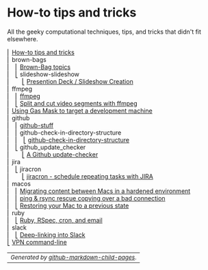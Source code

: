 # How-to tips and tricks

All the geeky computational techniques, tips, and tricks that didn't fit elsewhere.

<!-- github-markdown-child-pages-start -->
&#9122; [How-to tips and tricks](./README.md)<br>
&#9122; brown-bags<br>
&#9122;&nbsp;&nbsp;&nbsp;&#9122; [Brown-Bag topics](./brown-bags/README.md)<br>
&#9122;&nbsp;&nbsp;&nbsp;&#9123; slideshow-slideshow<br>
&#9122;&nbsp;&nbsp;&nbsp;&nbsp;&nbsp;&nbsp;&nbsp;&#9123; [Presention Deck / Slideshow Creation](./brown-bags/slideshow-slideshow/README.md)<br>
&#9122; ffmpeg<br>
&#9122;&nbsp;&nbsp;&nbsp;&#9122; [ffmpeg](./ffmpeg/README.md)<br>
&#9122;&nbsp;&nbsp;&nbsp;&#9123; [Split and cut video segments with ffmpeg](./ffmpeg/ffmpeg.md)<br>
&#9122; [Using Gas Mask to target a development machine](./gas_mask_manages_etc_hosts.md)<br>
&#9122; github<br>
&#9122;&nbsp;&nbsp;&nbsp;&#9122; [github-stuff](./github/README.md)<br>
&#9122;&nbsp;&nbsp;&nbsp;&#9122; github-check-in-directory-structure<br>
&#9122;&nbsp;&nbsp;&nbsp;&#9122;&nbsp;&nbsp;&nbsp;&#9123; [github-check-in-directory-structure](./github/github-check-in-directory-structure/README.md)<br>
&#9122;&nbsp;&nbsp;&nbsp;&#9123; github_update_checker<br>
&#9122;&nbsp;&nbsp;&nbsp;&nbsp;&nbsp;&nbsp;&nbsp;&#9123; [A Github update-checker](./github/github_update_checker/README.md)<br>
&#9122; jira<br>
&#9122;&nbsp;&nbsp;&nbsp;&#9123; jiracron<br>
&#9122;&nbsp;&nbsp;&nbsp;&nbsp;&nbsp;&nbsp;&nbsp;&#9123; [jiracron - schedule repeating tasks with JIRA](./jira/jiracron/README.md)<br>
&#9122; macos<br>
&#9122;&nbsp;&nbsp;&nbsp;&#9122; [Migrating content between Macs in a hardened environment](./macos/migrating_content_between_macs.md)<br>
&#9122;&nbsp;&nbsp;&nbsp;&#9122; [ping & rsync rescue copying over a bad connection](./macos/ping_and_rsync_for_bad_connections.md)<br>
&#9122;&nbsp;&nbsp;&nbsp;&#9123; [Restoring your Mac to a previous state](./macos/restoring_your_mac_to_a_previous_state.md)<br>
&#9122; ruby<br>
&#9122;&nbsp;&nbsp;&nbsp;&#9123; [Ruby, RSpec, cron, and email](./ruby/ruby_rspec_cron.md)<br>
&#9122; slack<br>
&#9122;&nbsp;&nbsp;&nbsp;&#9123; [Deep-linking into Slack](./slack/slack_deep_linking.md)<br>
&#9123; [VPN command-line](./vpn_state.md)<br>
<table><tr><td><small><i>Generated by <a href="https://github.com/mickeys/github-markdown-child-pages?ts=4">github-markdown-child-pages</a></i>.</small></td></tr></table>
<!-- github-markdown-child-pages-end -->
